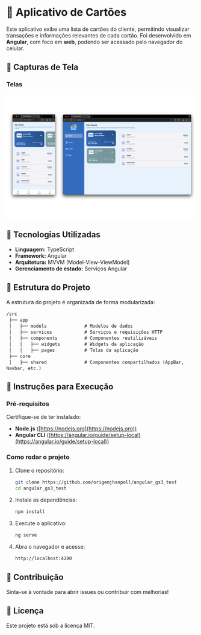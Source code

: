 # 📱 Aplicativo de Cartões

Este aplicativo exibe uma lista de cartões do cliente, permitindo visualizar transações e informações relevantes de cada cartão. Foi desenvolvido em **Angular**, com foco em **web**, podendo ser acessado pelo navegador do celular.

## 📸 Capturas de Tela

### Telas

![mobile](public/assets/media/screen.png)

## 🚀 Tecnologias Utilizadas

- **Linguagem:** TypeScript
- **Framework:** Angular
- **Arquitetura:** MVVM (Model-View-ViewModel)
- **Gerenciamento de estado:** Serviços Angular

## 📂 Estrutura do Projeto

A estrutura do projeto é organizada de forma modularizada:

```
/src
 ├── app
 │   ├── models              # Modelos de dados
 │   ├── services            # Serviços e requisições HTTP
 │   ├── components          # Componentes reutilizáveis
 │   │   ├── widgets         # Widgets da aplicação
 │   │   ├── pages           # Telas da aplicação
 ├── core
 │   ├── shared              # Componentes compartilhados (AppBar, Navbar, etc.)
```

## 📌 Instruções para Execução

### Pré-requisitos

Certifique-se de ter instalado:

- **Node.js** ([https://nodejs.org](https://nodejs.org))
- **Angular CLI** ([https://angular.io/guide/setup-local](https://angular.io/guide/setup-local))

### Como rodar o projeto

1. Clone o repositório:

   ```bash
   git clone https://github.com/origemjhanpoll/angular_gs3_test
   cd angular_gs3_test
   ```

2. Instale as dependências:

   ```bash
   npm install
   ```

3. Execute o aplicativo:

   ```bash
   ng serve
   ```

4. Abra o navegador e acesse:

   ```bash
   http://localhost:4200
   ```

## 🤝 Contribuição

Sinta-se à vontade para abrir issues ou contribuir com melhorias!

## 📄 Licença

Este projeto está sob a licença MIT.
